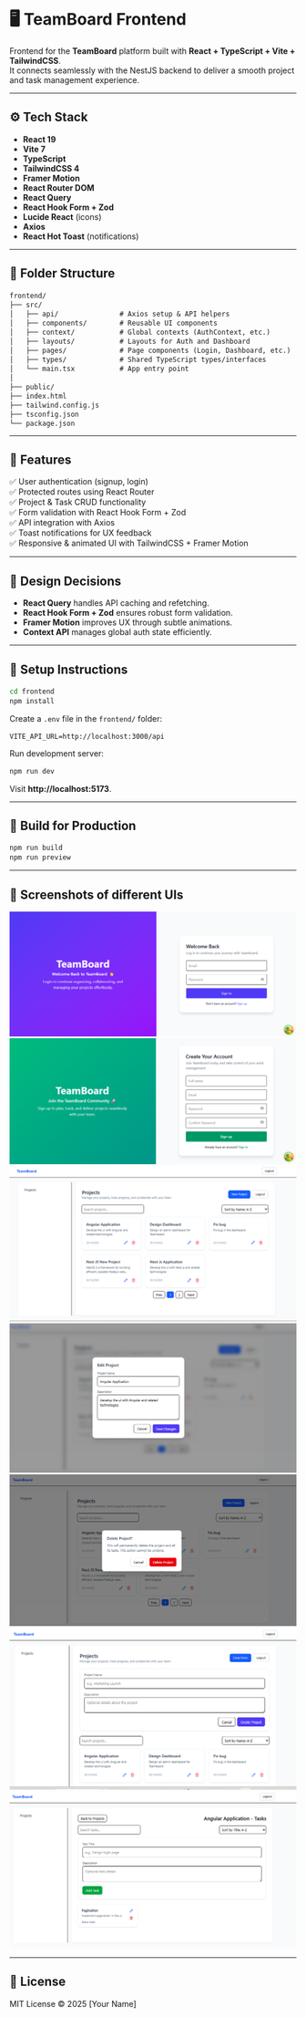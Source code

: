 # 🖥️ TeamBoard Frontend

Frontend for the **TeamBoard** platform built with **React + TypeScript + Vite + TailwindCSS**.  
It connects seamlessly with the NestJS backend to deliver a smooth project and task management experience.

---

## ⚙️ Tech Stack
- **React 19**
- **Vite 7**
- **TypeScript**
- **TailwindCSS 4**
- **Framer Motion**
- **React Router DOM**
- **React Query**
- **React Hook Form + Zod**
- **Lucide React** (icons)
- **Axios**
- **React Hot Toast** (notifications)

---

## 🧱 Folder Structure

```
frontend/
├── src/
│   ├── api/               # Axios setup & API helpers
│   ├── components/        # Reusable UI components
│   ├── context/           # Global contexts (AuthContext, etc.)
│   ├── layouts/           # Layouts for Auth and Dashboard
│   ├── pages/             # Page components (Login, Dashboard, etc.)
│   ├── types/             # Shared TypeScript types/interfaces
│   └── main.tsx           # App entry point
│
├── public/
├── index.html
├── tailwind.config.js
├── tsconfig.json
└── package.json
```

---

## 🧩 Features
✅ User authentication (signup, login)  
✅ Protected routes using React Router  
✅ Project & Task CRUD functionality  
✅ Form validation with React Hook Form + Zod  
✅ API integration with Axios  
✅ Toast notifications for UX feedback  
✅ Responsive & animated UI with TailwindCSS + Framer Motion  

---

## 🧠 Design Decisions
- **React Query** handles API caching and refetching.
- **React Hook Form + Zod** ensures robust form validation.
- **Framer Motion** improves UX through subtle animations.
- **Context API** manages global auth state efficiently.

---

## 🧰 Setup Instructions

```bash
cd frontend
npm install
```

Create a `.env` file in the `frontend/` folder:
```
VITE_API_URL=http://localhost:3000/api
```

Run development server:
```bash
npm run dev
```

Visit **http://localhost:5173**.

---

## 🧾 Build for Production

```bash
npm run build
npm run preview
```

---

## 📸 Screenshots of different UIs
![alt text](/frontend/public/image.png)
![alt text](/frontend/public/image-1.png)
![alt text](/frontend/public/image-2.png)
![alt text](/frontend/public/image-3.png)
![alt text](/frontend/public/image-4.png)
![alt text](/frontend/public/image-5.png)
![alt text](/frontend/public/image-6.png)

---

## 📜 License
MIT License © 2025 [Your Name]
